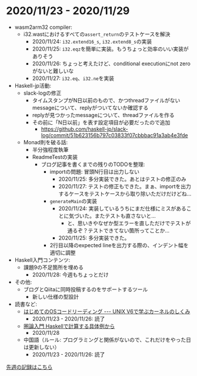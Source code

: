 # 2020/11/23 - 2020/11/29

- wasm2arm32 compiler:
    - i32.wastにおけるすべての`assert_return`のテストケースを解決
        - 2020/11/24: `i32.extend16_s`, `i32.extend8_s`の実装
        - 2020/11/25: `i32.eqz`を簡単に実装。もうちょっと効率のいい実装がありそう
        - 2020/11/26: ちょっと考えたけど、conditional executionにnot zeroがないと難しいな
        - 2020/11/27: `i32.eq`、`i32.ne`を実装
- Haskell-jp活動:
    - slack-logの修正
        - タイムスタンプがN日以前のもので、かつthreadファイルがないmessageについて、replyがついてないか確認する
        - replyが見つかったmessageについて、threadファイルを作る
        - その前に「N日以前」を表す設定項目が必要だったので追加
            - <https://github.com/haskell-jp/slack-log/commit/51b623156b797c03833f07cbbbac91a3ab4e3fde>
    - Monad則を破る話:
        - 半分強程度執筆
        - ReadmeTestの実装
            - ブログ記事を書くまでの残りのTODOを整理:
                - importの問題: 冒頭N行目は出力しない
                    - 2020/11/25: 多分実装できた。あとはテストの修正のみ
                    - 2020/11/27: テストの修正もできた。まぁ、importを出力するケースをテストケースから取り除いただけだけどね...
                - `generateMain`の実装
                    - 2020/11/24: 実装しているうちにまだ仕様にミスがあることに気づいた。またテストも直さないと...
                        - と、思いきやなぜか型エラーを直しただけでテストが通るぞ？テストできてない箇所ってことか...
                    - 2020/11/25: 多分実装できた。
                - 2行目以降のexpected lineを出力する際の、インデント幅を適切に調整
- Haskell入門コンテンツ:
    - 課題9の不足箇所を埋める
        - 2020/11/28: 今週もちょっとだけ
- その他:
    - ブログとQiitaに同時投稿するのをサポートするツール
        - 新しい仕様の型設計
- 読書など:
    - [はじめてのOSコードリーディング --- UNIX V6で学ぶカーネルのしくみ](https://gihyo.jp/dp/ebook/2013/978-4-7741-5517-3)
        - 2020/11/23 - 2020/11/26: 読了
    - [圏論入門 Haskellで計算する具体例から](https://www.nippyo.co.jp/shop/book/8340.html)
        - 2020/11/28
    - 中国語（ルール: プログラミングと関係がないので、これだけをやった日は更新しない）
        - 2020/11/23 - 2020/11/26: 読了

[先週の記録はこちら](https://github.com/igrep/daily-commits/blob/92e7b8326e87988174de587524318f4491be08e6/yesterday.md)
